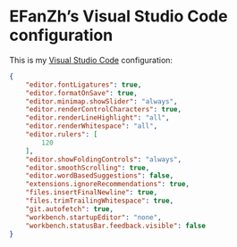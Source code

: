 ---
---

# EFanZh’s Visual Studio Code configuration

This is my [Visual Studio Code](https://code.visualstudio.com) configuration:

```json
{
    "editor.fontLigatures": true,
    "editor.formatOnSave": true,
    "editor.minimap.showSlider": "always",
    "editor.renderControlCharacters": true,
    "editor.renderLineHighlight": "all",
    "editor.renderWhitespace": "all",
    "editor.rulers": [
        120
    ],
    "editor.showFoldingControls": "always",
    "editor.smoothScrolling": true,
    "editor.wordBasedSuggestions": false,
    "extensions.ignoreRecommendations": true,
    "files.insertFinalNewline": true,
    "files.trimTrailingWhitespace": true,
    "git.autofetch": true,
    "workbench.startupEditor": "none",
    "workbench.statusBar.feedback.visible": false
}
```
